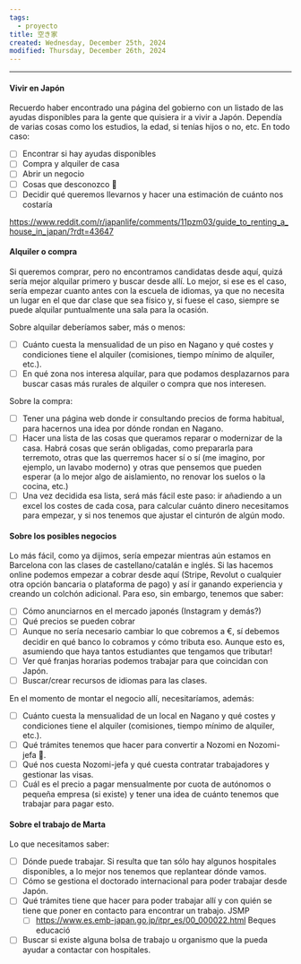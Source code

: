 ```yaml
---
tags:
  - proyecto
title: 空き家
created: Wednesday, December 25th, 2024
modified: Thursday, December 26th, 2024
---
```


---

#### Vivir en Japón

Recuerdo haber encontrado una página del gobierno con un listado de las ayudas disponibles para la gente que quisiera ir a vivir a Japón. Dependía de varias cosas como los estudios, la edad, si tenías hijos o no, etc. En todo caso:

- [ ] Encontrar si hay ayudas disponibles
- [ ] Compra y alquiler de casa
- [ ] Abrir un negocio
- [ ] Cosas que desconozco 🤣
- [ ] Decidir qué queremos llevarnos y hacer una estimación de cuánto nos costaría

https://www.reddit.com/r/japanlife/comments/11pzm03/guide_to_renting_a_house_in_japan/?rdt=43647

#### Alquiler o compra

Si queremos comprar, pero no encontramos candidatas desde aquí, quizá sería mejor alquilar primero y buscar desde allí. Lo mejor, si ese es el caso, sería empezar cuanto antes con la escuela de idiomas, ya que no necesita un lugar en el que dar clase que sea físico y, si fuese el caso, siempre se puede alquilar puntualmente una sala para la ocasión.

Sobre alquilar deberíamos saber, más o menos:

- [ ] Cuánto cuesta la mensualidad de un piso en Nagano y qué costes y condiciones tiene el alquiler (comisiones, tiempo mínimo de alquiler, etc.).
- [ ] En qué zona nos interesa alquilar, para que podamos desplazarnos para buscar casas más rurales de alquiler o compra que nos interesen.

Sobre la compra:
- [ ] Tener una página web donde ir consultando precios de forma habitual, para hacernos una idea por dónde rondan en Nagano.
- [ ] Hacer una lista de las cosas que queramos reparar o modernizar de la casa. Habrá cosas que serán obligadas, como prepararla para terremoto, otras que las querremos hacer sí o sí (me imagino, por ejemplo, un lavabo moderno) y otras que pensemos que pueden esperar (a lo mejor algo de aislamiento, no renovar los suelos o la cocina, etc.)
- [ ] Una vez decidida esa lista, será más fácil este paso: ir añadiendo a un excel los costes de cada cosa, para calcular cuánto dinero necesitamos para empezar, y si nos tenemos que ajustar el cinturón de algún modo.

#### Sobre los posibles negocios

Lo más fácil, como ya dijimos, sería empezar mientras aún estamos en Barcelona con las clases de castellano/catalán e inglés. Si las hacemos online podemos empezar a cobrar desde aquí (Stripe, Revolut o cualquier otra opción bancaria o plataforma de pago) y así ir ganando experiencia y creando un colchón adicional. Para eso, sin embargo, tenemos que saber:

- [ ] Cómo anunciarnos en el mercado japonés (Instagram y demás?)
- [ ] Qué precios se pueden cobrar
- [ ] Aunque no sería necesario cambiar lo que cobremos a €, sí debemos decidir en qué banco lo cobramos y cómo tributa eso. Aunque esto es, asumiendo que haya tantos estudiantes que tengamos que tributar!
- [ ] Ver qué franjas horarias podemos trabajar para que coincidan con Japón.
- [ ] Buscar/crear recursos de idiomas para las clases.

En el momento de montar el negocio allí, necesitaríamos, además:

- [ ] Cuánto cuesta la mensualidad de un local en Nagano y qué costes y condiciones tiene el alquiler (comisiones, tiempo mínimo de alquiler, etc.).
- [ ] Qué trámites tenemos que hacer para convertir a Nozomi en Nozomi-jefa 💛.
- [ ] Qué nos cuesta Nozomi-jefa y qué cuesta contratar trabajadores y gestionar las visas.
- [ ] Cuál es el precio a pagar mensualmente por cuota de autónomos o pequeña empresa (si existe) y tener una idea de cuánto tenemos que trabajar para pagar esto.

#### Sobre el trabajo de Marta

Lo que necesitamos saber:

- [ ] Dónde puede trabajar. Si resulta que tan sólo hay algunos hospitales disponibles, a lo mejor nos tenemos que replantear dónde vamos.
- [ ] Cómo se gestiona el doctorado internacional para poder trabajar desde Japón.
- [ ] Qué trámites tiene que hacer para poder trabajar allí y con quién se tiene que poner en contacto para encontrar un trabajo. JSMP
	- [ ] https://www.es.emb-japan.go.jp/itpr_es/00_000022.html Beques educació
- [ ] Buscar si existe alguna bolsa de trabajo u organismo que la pueda ayudar a contactar con hospitales.
